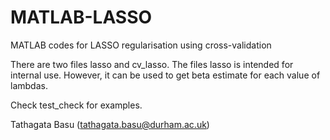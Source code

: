 # MATLAB-LASSO
MATLAB codes for LASSO regularisation using cross-validation

There are two files lasso and cv_lasso.
The files lasso is intended for internal use. However, it can be
used to get beta estimate for each value of lambdas.

Check test_check for examples.


Tathagata Basu (<tathagata.basu@durham.ac.uk>)
